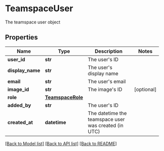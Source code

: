# TeamspaceUser

The teamspace user object

## Properties

| Name             | Type                                  | Description                                          | Notes      |
| ---------------- | ------------------------------------- | ---------------------------------------------------- | ---------- |
| **user_id**      | **str**                               | The user&#39;s ID                                    |
| **display_name** | **str**                               | The user&#39;s display name                          |
| **email**        | **str**                               | The user&#39;s email                                 |
| **image_id**     | **str**                               | The image&#39;s ID                                   | [optional] |
| **role**         | [**TeamspaceRole**](TeamspaceRole.md) |                                                      |
| **added_by**     | **str**                               | The user&#39;s ID                                    |
| **created_at**   | **datetime**                          | The datetime the teamspace user was created (in UTC) |

[[Back to Model list]](../README.md#documentation-for-models) [[Back to API list]](../README.md#documentation-for-api-endpoints) [[Back to README]](../README.md)
